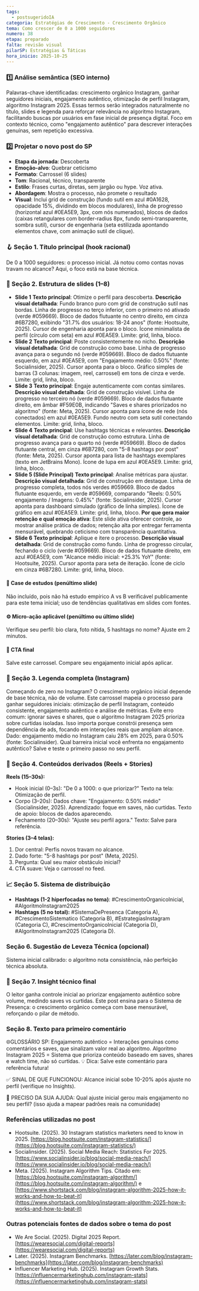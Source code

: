 ```yaml
---
tags:
  - postsugeridoIA
categoria: Estratégias de Crescimento - Crescimento Orgânico
tema: Como crescer de 0 a 1000 seguidores
numero: 38
etapa: preparado
falta: revisão visual
pilarSP: Estratégias & Táticas
hora_inicio: 2025-10-25
---
```

### 1️⃣ Análise semântica (SEO interno)

Palavras-chave identificadas: crescimento orgânico Instagram, ganhar seguidores iniciais, engajamento autêntico, otimização de perfil Instagram, algoritmo Instagram 2025. Essas termos serão integrados naturalmente no título, slides e legenda para reforçar relevância no algoritmo Instagram, facilitando buscas por usuários em fase inicial de presença digital. Foco em contexto técnico, como "engajamento autêntico" para descrever interações genuínas, sem repetição excessiva.

### 2️⃣ Projetar o novo post do SP

- **Etapa da jornada**: Descoberta
- **Emoção-alvo**: Quebrar ceticismo
- **Formato**: Carrossel (6 slides)
- **Tom**: Racional, técnico, transparente
- **Estilo**: Frases curtas, diretas, sem jargão ou hype. Voz ativa.
- **Abordagem**: Mostra o processo, não promete o resultado
- **Visual**: Inclui grid de construção (fundo sutil em azul #0A1628, opacidade 15%, dividindo em blocos modulares), linha de progresso (horizontal azul #0EA5E9, 3px, com nós numerados), blocos de dados (caixas retangulares com border-radius 8px, fundo semi-transparente, sombra sutil), cursor de engenharia (seta estilizada apontando elementos chave, com animação sutil de clique).

### 🪝 Seção 1. Título principal (hook racional)

De 0 a 1000 seguidores: o processo inicial. Já notou como contas novas travam no alcance? Aqui, o foco está na base técnica.

### 🧱 Seção 2. Estrutura de slides (1–8)

- **Slide 1** **Texto principal**: Otimize o perfil para descoberta. **Descrição visual detalhada**: Fundo branco puro com grid de construção sutil nas bordas. Linha de progresso no terço inferior, com o primeiro nó ativado (verde #059669). Bloco de dados flutuante no centro direito, em cinza #6B7280, exibindo "31.7% dos usuários: 18-24 anos" (fonte: Hootsuite, 2025). Cursor de engenharia aponta para o bloco. Ícone minimalista de perfil (círculo com seta) em azul #0EA5E9. Limite: grid, linha, bloco.
- **Slide 2** **Texto principal**: Poste consistentemente no nicho. **Descrição visual detalhada**: Grid de construção como base. Linha de progresso avança para o segundo nó (verde #059669). Bloco de dados flutuante esquerdo, em azul #0EA5E9, com "Engajamento médio: 0.50%" (fonte: Socialinsider, 2025). Cursor aponta para o bloco. Gráfico simples de barras (3 colunas: imagem, reel, carrossel) em tons de cinza e verde. Limite: grid, linha, bloco.
- **Slide 3** **Texto principal**: Engaje autenticamente com contas similares. **Descrição visual detalhada**: Grid de construção visível. Linha de progresso no terceiro nó (verde #059669). Bloco de dados flutuante direito, em âmbar #F59E0B, indicando "Saves e shares priorizados no algoritmo" (fonte: Meta, 2025). Cursor aponta para ícone de rede (nós conectados) em azul #0EA5E9. Fundo neutro com seta sutil conectando elementos. Limite: grid, linha, bloco.
- **Slide 4** **Texto principal**: Use hashtags técnicas e relevantes. **Descrição visual detalhada**: Grid de construção como estrutura. Linha de progresso avança para o quarto nó (verde #059669). Bloco de dados flutuante central, em cinza #6B7280, com "5-8 hashtags por post" (fonte: Meta, 2025). Cursor aponta para lista de hashtags exemplares (texto em JetBrains Mono). Ícone de lupa em azul #0EA5E9. Limite: grid, linha, bloco.
- **Slide 5 (Slide Principal)** **Texto principal**: Analise métricas para ajustar. **Descrição visual detalhada**: Grid de construção em destaque. Linha de progresso completa, todos nós verdes #059669. Bloco de dados flutuante esquerdo, em verde #059669, comparando "Reels: 0.50% engajamento / Imagens: 0.45%" (fonte: Socialinsider, 2025). Cursor aponta para dashboard simulado (gráfico de linha simples). Ícone de gráfico em azul #0EA5E9. Limite: grid, linha, bloco. **Por que gera maior retenção e qual emoção ativa**: Este slide ativa oferecer controle, ao mostrar análise prática de dados; retenção alta por entregar ferramenta mensurável, quebrando ceticismo com transparência quantitativa.
- **Slide 6** **Texto principal**: Aplique e itere o processo. **Descrição visual detalhada**: Grid de construção como fundo. Linha de progresso circular, fechando o ciclo (verde #059669). Bloco de dados flutuante direito, em azul #0EA5E9, com "Alcance médio inicial: +25.3% YoY" (fonte: Hootsuite, 2025). Cursor aponta para seta de iteração. Ícone de ciclo em cinza #6B7280. Limite: grid, linha, bloco.

#### 🔬 Case de estudos (penúltimo slide)

Não incluído, pois não há estudo empírico A vs B verificável publicamente para este tema inicial; uso de tendências qualitativas em slides com fontes.

#### ⚙️ Micro-ação aplicável (penúltimo ou último slide)

Verifique seu perfil: bio clara, foto nítida, 5 hashtags no nome? Ajuste em 2 minutos.

#### 🧩 CTA final

Salve este carrossel. Compare seu engajamento inicial após aplicar.

### 💬 Seção 3. Legenda completa (Instagram)

Começando de zero no Instagram? O crescimento orgânico inicial depende de base técnica, não de volume. Este carrossel mapeia o processo para ganhar seguidores iniciais: otimização de perfil Instagram, conteúdo consistente, engajamento autêntico e análise de métricas. Evite erro comum: ignorar saves e shares, que o algoritmo Instagram 2025 prioriza sobre curtidas isoladas. Isso importa porque constrói presença sem dependência de ads, focando em interações reais que ampliam alcance. Dado: engajamento médio no Instagram caiu 28% em 2025, para 0.50% (fonte: Socialinsider). Qual barreira inicial você enfrenta no engajamento autêntico? Salve e teste o primeiro passo no seu perfil.

### 🎥 Seção 4. Conteúdos derivados (Reels + Stories)

**Reels (15–30s):**

- Hook inicial (0–3s): "De 0 a 1000: o que priorizar?" Texto na tela: Otimização de perfil.
- Corpo (3–20s): Dados chave: "Engajamento: 0.50% médio" (Socialinsider, 2025). Aprendizado: foque em saves, não curtidas. Texto de apoio: blocos de dados aparecendo.
- Fechamento (20–30s): "Ajuste seu perfil agora." Texto: Salve para referência.

**Stories (3–4 telas):**

1. Dor central: Perfis novos travam no alcance.
2. Dado forte: "5-8 hashtags por post" (Meta, 2025).
3. Pergunta: Qual seu maior obstáculo inicial?
4. CTA suave: Veja o carrossel no feed.

### 📈 Seção 5. Sistema de distribuição

- **Hashtags (1-2 hiperfocadas no tema)**: #CrescimentoOrganicoInicial, #AlgoritmoInstagram2025
- **Hashtags (5 no total):** #SistemaDePresenca (Categoria A), #CrescimentoSistematico (Categoria B), #EstrategiasInstagram (Categoria C), #CrescimentoOrganicoInicial (Categoria D), #AlgoritmoInstagram2025 (Categoria D).

### Seção 6. Sugestão de Leveza Técnica (opcional)

Sistema inicial calibrado: o algoritmo nota consistência, não perfeição técnica absoluta.

### 🧠 Seção 7. Insight técnico final

O leitor ganha controle inicial ao priorizar engajamento autêntico sobre volume, medindo saves vs curtidas. Este post ensina para o Sistema de Presença: o crescimento orgânico começa com base mensurável, reforçando o pilar de método.

### Seção 8. Texto para primeiro comentário

🌐GLOSSÁRIO SP: Engajamento autêntico = Interações genuínas como comentários e saves, que sinalizam valor real ao algoritmo. Algoritmo Instagram 2025 = Sistema que prioriza conteúdo baseado em saves, shares e watch time, não só curtidas. 💡 Dica: Salve este comentário para referência futura!

✅ SINAL DE QUE FUNCIONOU: Alcance inicial sobe 10-20% após ajuste no perfil (verifique no Insights).

💬 PRECISO DA SUA AJUDA: Qual ajuste inicial gerou mais engajamento no seu perfil? (isso ajuda a mapear padrões reais na comunidade)

### Referências utilizadas no post

- Hootsuite. (2025). 30 Instagram statistics marketers need to know in 2025. [https://blog.hootsuite.com/instagram-statistics/](https://blog.hootsuite.com/instagram-statistics/)
- Socialinsider. (2025). Social Media Reach: Statistics For 2025. [https://www.socialinsider.io/blog/social-media-reach/](https://www.socialinsider.io/blog/social-media-reach/)
- Meta. (2025). Instagram Algorithm Tips. Citado em: [https://blog.hootsuite.com/instagram-algorithm/](https://blog.hootsuite.com/instagram-algorithm/) e [https://www.shortstack.com/blog/instagram-algorithm-2025-how-it-works-and-how-to-beat-it](https://www.shortstack.com/blog/instagram-algorithm-2025-how-it-works-and-how-to-beat-it)

### Outras potenciais fontes de dados sobre o tema do post

- We Are Social. (2025). Digital 2025 Report. [https://wearesocial.com/digital-reports](https://wearesocial.com/digital-reports)
- Later. (2025). Instagram Benchmarks. [https://later.com/blog/instagram-benchmarks](https://later.com/blog/instagram-benchmarks)
- Influencer Marketing Hub. (2025). Instagram Growth Stats. [https://influencermarketinghub.com/instagram-stats](https://influencermarketinghub.com/instagram-stats)